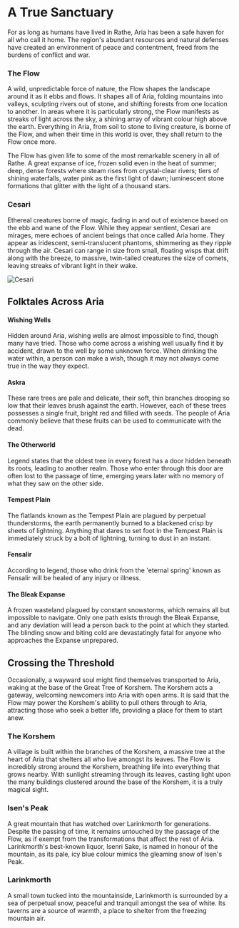 # A True Sanctuary
For as long as humans have lived in Rathe, Aria has been a safe haven for all who call it home. The region's abundant resources and natural defenses have created an environment of peace and contentment, freed from the burdens of conflict and war.

### The Flow
A wild, unpredictable force of nature, the Flow shapes the landscape around it as it ebbs and flows. It shapes all of Aria, folding mountains into valleys, sculpting rivers out of stone, and shifting forests from one location to another. In areas where it is particularly strong, the Flow manifests as streaks of light across the sky, a shining array of vibrant colour high above the earth. Everything in Aria, from soil to stone to living creature, is borne of the Flow, and when their time in this world is over, they shall return to the Flow once more.

The Flow has given life to some of the most remarkable scenery in all of Rathe. A great expanse of ice, frozen solid even in the heat of summer; deep, dense forests where steam rises from crystal-clear rivers; tiers of shining waterfalls, water pink as the first light of dawn; luminescent stone formations that glitter with the light of a thousand stars.

### Cesari
Ethereal creatures borne of magic, fading in and out of existence based on the ebb and wane of the Flow. While they appear sentient, Cesari are mirages, mere echoes of ancient beings that once called Aria home. They appear as iridescent, semi-translucent phantoms, shimmering as they ripple through the air. Cesari can range in size from small, floating wisps that drift along with the breeze, to massive, twin-tailed creatures the size of comets, leaving streaks of vibrant light in their wake.

<img src="https://media.githubusercontent.com/media/nathaneastwood/fablore/main/src/world-of-rathe/aria/media/cesari.webp" alt="Cesari" class="center">

## Folktales Across Aria
#### Wishing Wells
Hidden around Aria, wishing wells are almost impossible to find, though many have tried. Those who come across a wishing well usually find it by accident, drawn to the well by some unknown force. When drinking the water within, a person can make a wish, though it may not always come true in the way they expect.

#### Askra
These rare trees are pale and delicate, their soft, thin branches drooping so low that their leaves brush against the earth. However, each of these trees possesses a single fruit, bright red and filled with seeds. The people of Aria commonly believe that these fruits can be used to communicate with the dead.

#### The Otherworld
Legend states that the oldest tree in every forest has a door hidden beneath its roots, leading to another realm. Those who enter through this door are often lost to the passage of time, emerging years later with no memory of what they saw on the other side.

#### Tempest Plain
The flatlands known as the Tempest Plain are plagued by perpetual thunderstorms, the earth permanently burned to a blackened crisp by sheets of lightning. Anything that dares to set foot in the Tempest Plain is immediately struck by a bolt of lightning, turning to dust in an instant.

#### Fensalir
According to legend, those who drink from the 'eternal spring' known as Fensalir will be healed of any injury or illness.

#### The Bleak Expanse
A frozen wasteland plagued by constant snowstorms, which remains all but impossible to navigate. Only one path exists through the Bleak Expanse, and any deviation will lead a person back to the point at which they started. The blinding snow and biting cold are devastatingly fatal for anyone who approaches the Expanse unprepared.

## Crossing the Threshold
Occasionally, a wayward soul might find themselves transported to Aria, waking at the base of the Great Tree of Korshem. The Korshem acts a gateway, welcoming newcomers into Aria with open arms. It is said that the Flow may power the Korshem's ability to pull others through to Aria, attracting those who seek a better life, providing a place for them to start anew.

### The Korshem
A village is built within the branches of the Korshem, a massive tree at the heart of Aria that shelters all who live amongst its leaves. The Flow is incredibly strong around the Korshem, breathing life into everything that grows nearby. With sunlight streaming through its leaves, casting light upon the many buildings clustered around the base of the Korshem, it is a truly magical sight.

### Isen's Peak
A great mountain that has watched over Larinkmorth for generations. Despite the passing of time, it remains untouched by the passage of the Flow, as if exempt from the transformations that affect the rest of Aria. Larinkmorth's best-known liquor, Isenri Sake, is named in honour of the mountain, as its pale, icy blue colour mimics the gleaming snow of Isen's Peak.

### Larinkmorth
A small town tucked into the mountainside, Larinkmorth is surrounded by a sea of perpetual snow, peaceful and tranquil amongst the sea of white. Its taverns are a source of warmth, a place to shelter from the freezing mountain air.
